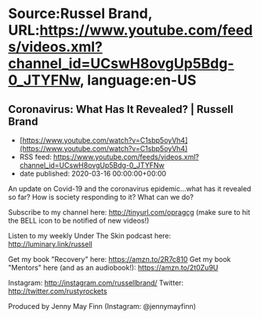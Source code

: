 # Source:Russel Brand, URL:https://www.youtube.com/feeds/videos.xml?channel_id=UCswH8ovgUp5Bdg-0_JTYFNw, language:en-US

## Coronavirus: What Has It Revealed? | Russell Brand
 - [https://www.youtube.com/watch?v=C1sbp5oyVh4](https://www.youtube.com/watch?v=C1sbp5oyVh4)
 - RSS feed: https://www.youtube.com/feeds/videos.xml?channel_id=UCswH8ovgUp5Bdg-0_JTYFNw
 - date published: 2020-03-16 00:00:00+00:00

An update on Covid-19 and the coronavirus epidemic...what has it revealed so far? How is society responding to it? What can we do?

Subscribe to my channel here: http://tinyurl.com/opragcg
(make sure to hit the BELL icon to be notified of new videos!)

Listen to my weekly Under The Skin podcast here: 
http://luminary.link/russell

Get my book "Recovery" here: https://amzn.to/2R7c810
Get my book "Mentors" here (and as an audiobook!): https://amzn.to/2t0Zu9U

Instagram: http://instagram.com/russellbrand/
Twitter: http://twitter.com/rustyrockets

Produced by Jenny May Finn (Instagram: @jennymayfinn)

